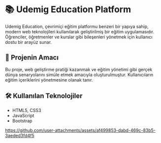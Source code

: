 

# 📚 Udemig Education Platform

Udemig Education, çevrimiçi eğitim platformu benzeri bir yapıya sahip, modern web teknolojileri kullanılarak geliştirilmiş bir eğitim uygulamasıdır. Öğrenciler, öğretmenler ve kurslar gibi bileşenleri yönetmek için kullanıcı dostu bir arayüz sunar.

## 🚀 Projenin Amacı

Bu proje, web geliştirme pratiği kazanmak ve eğitim yönetimi gibi gerçek dünya senaryolarını simüle etmek amacıyla oluşturulmuştur. Kullanıcıların eğitim içeriklerini yönetmesine olanak tanır.

## 🛠️ Kullanılan Teknolojiler
  - HTML5, CSS3
  - JavaScript
  - Bootstrap 


https://github.com/user-attachments/assets/af499853-dabd-469c-83b5-3aeded3fd4f5

